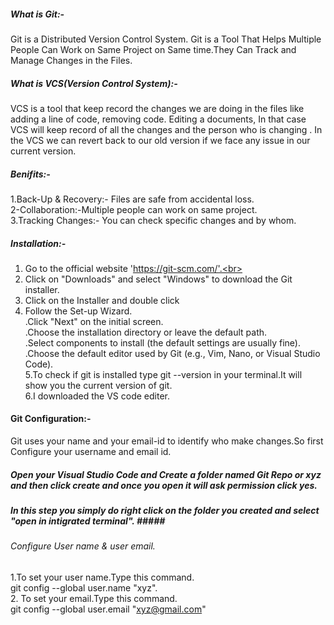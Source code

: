 ##### What is Git:-
Git is a Distributed Version Control System. Git is a Tool That Helps Multiple People Can Work on Same Project on Same time.They Can Track and Manage Changes in the Files.

##### What is VCS(Version Control System):-
VCS is a tool that keep record the changes we are doing in the files like adding a line of code, removing code. Editing a documents, In that case VCS will keep record of  all the changes and the person who is changing .
In the VCS we can revert back to our old version if we face any issue in our current version.
##### Benifits:-
1.Back-Up & Recovery:- Files are safe from accidental loss.<br>
2-Collaboration:-Multiple people can work on same project.<br>
3.Tracking Changes:- You can check specific changes and by whom.
##### Installation:-
1. Go to the official website 'https://git-scm.com/'.<br>
2. Click on "Downloads" and select "Windows" to download the Git installer.<br>
3. Click on the Installer and double click<br>
4. Follow the Set-up Wizard.<br>
   .Click "Next" on the initial screen.<br>
   .Choose the installation directory or leave the default path.<br>
   .Select components to install (the default settings are usually fine).<br>
   .Choose the default editor used by Git (e.g., Vim, Nano, or Visual Studio Code).<br>
5.To check if git is installed type git --version in your terminal.It will show you the current version of git.<br>
6.I downloaded the VS code editer.<br>
#### Git Configuration:-
Git uses your name and your email-id to identify who make changes.So first Configure your username and email id.<br>
##### Open your Visual Studio Code and Create a folder named Git Repo or xyz and then click create and once you open it will ask permission click yes.<br>
##### In this step you simply do right click on the folder you created and select "open in intigrated terminal". ##### <br>
###### Configure User name & user email. ######
1.To set your user name.Type this command.<br>
   git config --global user.name "xyz".<br>
2. To set your email.Type this command.<br>
   git config --global user.email "xyz@gmail.com"








 
